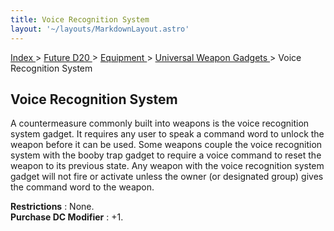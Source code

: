 ```yaml
---
title: Voice Recognition System
layout: '~/layouts/MarkdownLayout.astro'
---
```


[ Index ](/) > [ Future D20 ](/future.d20.srd) > [ Equipment ](/future.d20.srd/equipment) > [ Universal Weapon Gadgets ](/future.d20.srd/equipment/gadgets.universal.weapons) > Voice Recognition System

##  Voice Recognition System

A countermeasure commonly built into weapons is the voice recognition system
gadget. It requires any user to speak a command word to unlock the weapon
before it can be used. Some weapons couple the voice recognition system with
the booby trap gadget to require a voice command to reset the weapon to its
previous state. Any weapon with the voice recognition system gadget will not
fire or activate unless the owner (or designated group) gives the command word
to the weapon.

**Restrictions** : None.  
**Purchase DC Modifier** : +1.

